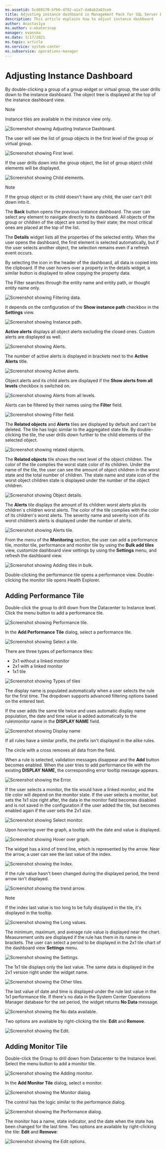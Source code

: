```yaml
---
ms.assetid: 5cd69170-bfb6-4f02-a1a7-da8ab2a83ceb
title: Adjusting instance dashboard in Management Pack for SQL Server Dashboards
description: This article explains how to adjust instance dashboard
author: Anastas1ya
ms.author: v-ekaterinap
manager: evansma
ms.date: 3/17/2021
ms.topic: article
ms.service: system-center
ms.subservice: operations-manager
---
```


# Adjusting Instance Dashboard

By double-clicking a group of a group widget or virtual group, the user drills down to the instance dashboard. The object tree is displayed at the top of the instance dashboard view.

>[!NOTE]
>Instance tiles are available in the instance view only.

![Screenshot showing Adjusting Instance Dashboard.](./media/sql-server-dashboards-management-pack/object-tree.png)

The user will see the list of group objects in the first level of the group or virtual group.

![Screenshot showing First level.](./media/sql-server-dashboards-management-pack/first-group-level.png)

If the user drills down into the group object, the list of group object child elements will be displayed.

![Screenshot showing Child elements.](./media/sql-server-dashboards-management-pack/child-objects.png)

>[!NOTE]
>If the group object or its child doesn't have any child, the user can't drill down into it.

The **Back** button opens the previous instance dashboard. The user can select any element to navigate directly to its dashboard. All objects of the group or children of the object are sorted by their state; the most critical ones are placed at the top of the list.

The **Details** widget lists all the properties of the selected entity. When the user opens the dashboard, the first element is selected automatically, but if the user selects another object, the selection remains even if a refresh event occurs.

By selecting the icon in the header of the dashboard, all data is copied into the clipboard. If the user hovers over a property in the details widget, a similar button is displayed to allow copying the property data.

The Filter searches through the entity name and entity path, or thought entity name only.

![Screenshot showing Filtering data.](./media/sql-server-dashboards-management-pack/filter.png)

It depends on the configuration of the **Show instance path** checkbox in the **Settings** view.

![Screenshot showing Instance path.](./media/sql-server-dashboards-management-pack/show-instance-path.png)

**Active alerts** displays all object alerts excluding the closed ones. Custom alerts are displayed as well.

![Screenshot showing Alerts.](./media/sql-server-dashboards-management-pack/active-alerts.png)

The number of active alerts is displayed in brackets next to the **Active Alerts** title.

![Screenshot showing Active alerts.](./media/sql-server-dashboards-management-pack/active-alerts-brackets.png)

Object alerts and its child alerts are displayed if the **Show alerts from all levels** checkbox is switched on.

![Screenshot showing Alerts from all levels.](./media/sql-server-dashboards-management-pack/show-alerts-from-all-levels.png)

Alerts can be filtered by their names using the **Filter** field.

![Screenshot showing Filter field.](./media/sql-server-dashboards-management-pack/filter-field.png)

The **Related objects** and **Alerts** tiles are displayed by default and can't be deleted. The tile has logic similar to the aggregated state tile. By double-clicking the tile, the user drills down further to the child elements of the selected object.

![Screenshot showing related objects.](./media/sql-server-dashboards-management-pack/related-objects-tile.png)

The **Related objects** tile shows the next level of the object children. The color of the tile complies the worst state color of its children. Under the name of the tile, the user can see the amount of object children in the worst state and the total number of children. The state name and state icon of the worst object children state is displayed under the number of the object children.

![Screenshot showing Object details.](./media/sql-server-dashboards-management-pack/related-obejct-details.png)

The **Alerts** tile displays the amount of its children worst alerts plus its children`s children worst alerts. The color of the tile complies with the color of its children's worst alerts. The severity name and severity icon of its worst children’s alerts is displayed under the number of alerts.

![Screenshot showing Alerts tile.](./media/sql-server-dashboards-management-pack/alerts-tile.png)

From the menu of the **Monitoring** section, the user can add a performance tile, monitor tile, performance and monitor tile by using the **Bulk add tiles** view, customize dashboard view settings by using the **Settings** menu, and refresh the dashboard view.

![Screenshot showing Adding tiles in bulk.](./media/sql-server-dashboards-management-pack/bulk-add-tiles.png)

Double-clicking the performance tile opens a performance view. Double-clicking the monitor tile opens Health Explorer.

## Adding Performance Tile

Double-click the group to drill down from the Datacenter to lnstance level. Click the menu button to add a performance tile.

![Screenshot showing Performance tile.](./media/sql-server-dashboards-management-pack/adding-performance-tile.png)

In the **Add Performance Tile** dialog, select a performance tile.

![Screenshot showing Select a tile.](./media/sql-server-dashboards-management-pack/selecting-performance-tile.png)

There are three types of performance tiles:
- 2x1 without a linked monitor
- 2x1 with a linked monitor
- 1x1 tile

![Screenshot showing Types of tiles](./media/sql-server-dashboards-management-pack/tile-types.png)

The display name is populated automatically when a user selects the rule for the first time. The dropdown supports advanced filtering options based on the entered text.

If the user adds the same tile twice and uses automatic display name population, the date and time value is added automatically to the rule\monitor name in the **DISPLAY NAME** field.

![Screenshot showing Display name](./media/sql-server-dashboards-management-pack/display-name-field.png)

If all rules have a similar prefix, the prefix isn't displayed in the alike rules.

The circle with a cross removes all data from the field.

When a rule is selected, validation messages disappear and the **Add** button becomes enabled. When the user tries to add performance tile with the existing **DISPLAY NAME**, the corresponding error tooltip message appears.

![Screenshot showing the Error.](./media/sql-server-dashboards-management-pack/error-tooltip.png)

If the user selects a monitor, the tile would have a linked monitor, and the tile color will depend on the monitor state. If the user selects a monitor, but sets the 1x1 size right after, the data in the monitor field becomes disabled and is not saved in the configuration if the user added the tile, but becomes enabled again if the user sets the 2x1 size.

![Screenshot showing Select monitor.](./media/sql-server-dashboards-management-pack/selecting-monitor.png)

Upon hovering over the graph, a tooltip with the date and value is displayed.

![Screenshot showing Hover over graph.](./media/sql-server-dashboards-management-pack/hovering-over-graph.png)

The widget has a kind of trend line, which is represented by the arrow. Near the arrow, a user can see the last value of the index.

![Screenshot showing the Index.](./media/sql-server-dashboards-management-pack/index-value.png)

If the rule value hasn't been changed during the displayed period, the trend arrow isn't displayed.

![Screenshot showing the trend arrow.](./media/sql-server-dashboards-management-pack/trend-arrow.png)

>[!NOTE]
>If the index last value is too long to be fully displayed in the tile, it's displayed in the tooltip.

![Screenshot showing the Long values.](./media/sql-server-dashboards-management-pack/value-too-long.png)

The minimum, maximum, and average rule value is displayed near the chart. Measurement units are displayed if the rule has them in its name in brackets. The user can select a period to be displayed in the 2x1 tile chart of the dashboard view **Settings** menu.

![Screenshot showing the Settings.](./media/sql-server-dashboards-management-pack/settings-menu.png)

The 1x1 tile displays only the last value. The same data is displayed in the 2x1 version right under the widget name.

![Screenshot showing the Other tiles.](./media/sql-server-dashboards-management-pack/short-tiles.png)

The last value of date and time is displayed under the rule last value in the 1x1 performance tile. If there's no data in the System Center Operations Manager database for the set period, the widget returns **No Data** message.

![Screenshot showing the No data available.](./media/sql-server-dashboards-management-pack/no-data-message.png)

Two options are available by right-clicking the tile: **Edit** and **Remove**.

![Screenshot showing the Edit.](./media/sql-server-dashboards-management-pack/remove-edit-options.png)

## Adding Monitor Tile

Double-click the Group to drill down from Datacenter to the Instance level. Select the menu button to add a monitor tile.

![Screenshot showing the Adding monitor.](./media/sql-server-dashboards-management-pack/adding-monitor-tile.png)

In the **Add Monitor Tile** dialog, select a monitor.

![Screenshot showing the Monitor dialog.](./media/sql-server-dashboards-management-pack/selecting-monitor-dialog.png)

The control has the logic similar to the performance dialog.

![Screenshot showing the Performance dialog.](./media/sql-server-dashboards-management-pack/performance-dialog.png)

The monitor has a name, state indicator, and the date when the state has been changed for the last time. Two options are available by right-clicking the tile: **Edit** and **Remove**:

![Screenshot showing the Edit options.](./media/sql-server-dashboards-management-pack/remove-edit-options-tiles.png)
